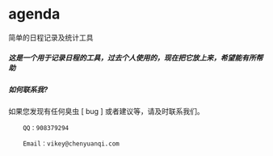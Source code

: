 # agenda
简单的日程记录及统计工具

##### 这是一个用于记录日程的工具，过去个人使用的，现在把它放上来，希望能有所帮助

##### 如何联系我?
如果您发现有任何臭虫 [ bug ] 或者建议等，请及时联系我们。

        QQ：908379294

        Email：vikey@chenyuanqi.com
